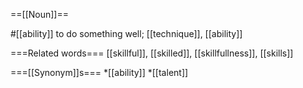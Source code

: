 ==[[Noun]]==

#[[ability]] to do something well; [[technique]], [[ability]]

===Related words===
[[skillful]], [[skilled]], [[skillfullness]], [[skills]]

===[[Synonym]]s===
*[[ability]]
*[[talent]]